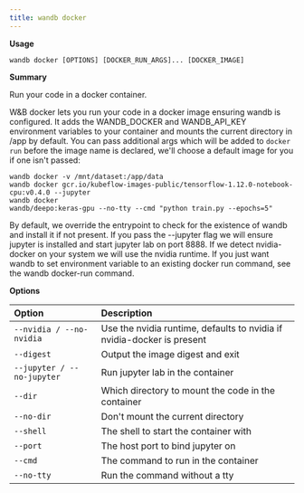 ```yaml
---
title: wandb docker
---
```


**Usage**

`wandb docker [OPTIONS] [DOCKER_RUN_ARGS]... [DOCKER_IMAGE]`

**Summary**

Run your code in a docker container.

W&B docker lets you run your code in a docker image ensuring wandb is
configured. It adds the WANDB_DOCKER and WANDB_API_KEY environment variables
to your container and mounts the current directory in /app by default.  You
can pass additional args which will be added to `docker run` before the
image name is declared, we'll choose a default image for you if one isn't
passed:

    wandb docker -v /mnt/dataset:/app/data
    wandb docker gcr.io/kubeflow-images-public/tensorflow-1.12.0-notebook-cpu:v0.4.0 --jupyter
    wandb docker
    wandb/deepo:keras-gpu --no-tty --cmd "python train.py --epochs=5"

By default, we override the entrypoint to check for the existence of wandb
and install it if not present.  If you pass the --jupyter flag we will
ensure jupyter is installed and start jupyter lab on port 8888.  If we
detect nvidia-docker on your system we will use the nvidia runtime.  If you
just want wandb to set environment variable to an existing docker run
command, see the wandb docker-run command.


**Options**

| **Option** | **Description** |
| :--- | :--- |
| `--nvidia / --no-nvidia` | Use the nvidia runtime, defaults to nvidia if   nvidia-docker is present |
| `--digest` | Output the image digest and exit |
| `--jupyter / --no-jupyter` | Run jupyter lab in the container |
| `--dir` | Which directory to mount the code in the container |
| `--no-dir` | Don't mount the current directory |
| `--shell` | The shell to start the container with |
| `--port` | The host port to bind jupyter on |
| `--cmd` | The command to run in the container |
| `--no-tty` | Run the command without a tty |



